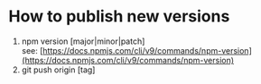 # How to publish new versions

1. npm version [major|minor|patch]  
   see: [https://docs.npmjs.com/cli/v9/commands/npm-version](https://docs.npmjs.com/cli/v9/commands/npm-version)
2. git push origin [tag]
